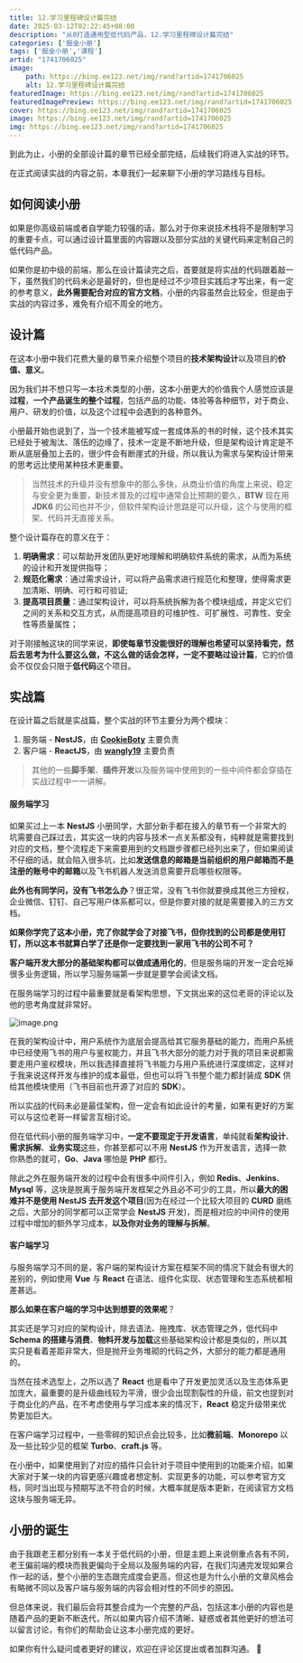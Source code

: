 ```yaml
---
title: 12.学习里程碑设计篇完结
date: 2025-03-12T02:22:45+08:00
description: "从0打造通用型低代码产品，12.学习里程碑设计篇完结"
categories: ['掘金小册']
tags: ['掘金小册','课程']
artid: "1741706025"
image:
    path: https://bing.ee123.net/img/rand?artid=1741706025
    alt: 12.学习里程碑设计篇完结
featuredImage: https://bing.ee123.net/img/rand?artid=1741706025
featuredImagePreview: https://bing.ee123.net/img/rand?artid=1741706025
cover: https://bing.ee123.net/img/rand?artid=1741706025
image: https://bing.ee123.net/img/rand?artid=1741706025
img: https://bing.ee123.net/img/rand?artid=1741706025
---
```


到此为止，小册的全部设计篇的章节已经全部完结，后续我们将进入实战的环节。

在正式阅读实战的内容之前，本章我们一起来聊下小册的学习路线与目标。

## 如何阅读小册

如果是你高级前端或者自学能力较强的话，那么对于你来说技术栈将不是限制学习的重要卡点，可以通过设计篇里面的内容跟以及部分实战的关键代码来定制自己的低代码产品。

如果你是初中级的前端，那么在设计篇读完之后，首要就是将实战的代码跟着敲一下，虽然我们的代码未必是最好的，但也是经过不少项目实践后才写出来，有一定的参考意义，**此外需要配合对应的官方文档**，小册的内容虽然会比较全，但是由于实战的内容过多，难免有介绍不周全的地方。

## 设计篇

在这本小册中我们花费大量的章节来介绍整个项目的**技术架构设计**以及项目的**价值、意义**。

因为我们并不想只写一本技术类型的小册，这本小册更大的价值我个人感觉应该是**过程**，**一个产品诞生的整个过程**，包括产品的功能、体验等各种细节，对于商业、用户、研发的价值，以及这个过程中会遇到的各种意外。

小册最开始也说到了，当一个技术能被写成一套成体系的书的时候，这个技术其实已经处于被淘汰、落伍的边缘了，技术一定是不断地升级，但是架构设计肯定是不断从底层叠加上去的，很少件会有断崖式的升级，所以我认为需求与架构设计带来的思考远比使用某种技术更重要。

> 当然技术的升级并没有想象中的那么多快，从商业价值的角度上来说，稳定与安全更为重要，新技术普及的过程中通常会比预期的要久，**BTW** 现在用 **JDK6** 的公司也并不少，但软件架构设计思路是可以升级，这个与使用的框架、代码并无直接关系。

整个设计篇存在的意义在于：

1.  **明确需求**：可以帮助开发团队更好地理解和明确软件系统的需求，从而为系统的设计和开发提供指导；
2.  **规范化需求**：通过需求设计，可以将产品需求进行规范化和整理，使得需求更加清晰、明确、可行和可验证;
3.  **提高项目质量**：通过架构设计，可以将系统拆解为各个模块组成，并定义它们之间的关系和交互方式，从而提高项目的可维护性、可扩展性、可靠性、安全性等质量属性；

对于刚接触这块的同学来说，**即使每章节没能很好的理解也希望可以坚持看完，然后去思考为什么要这么做，不这么做的话会怎样，一定不要略过设计篇**，它的价值会不仅仅会只限于**低代码**这个项目。

## 实战篇

在设计篇之后就是实战篇，整个实战的环节主要分为两个模块：

1.  服务端 - **NestJS**，由 **[CookieBoty](https://juejin.cn/user/2717648473821736 "https://juejin.cn/user/2717648473821736")** 主要负责
2.  客户端 - **ReactJS**，由 **[wangly19](https://juejin.cn/user/4248168660735310 "https://juejin.cn/user/4248168660735310")** 主要负责

> 其他的一些**脚手架**、**插件开发**以及服务端中使用到的一些中间件都会穿插在实战过程中一一讲解。

#### 服务端学习

如果买过上一本 **NestJS** 小册同学，大部分新手都在接入的章节有一个非常大的坑需要自己踩过去，其实这一块的内容与技术一点关系都没有，纯粹就是需要找到对应的文档，整个流程走下来需要用到的文档跟步骤都已经列出来了，但如果阅读不仔细的话，就会陷入很多坑，比如**发送信息的邮箱是当前组织的用户邮箱而不是注册的账号中的邮箱**以及飞书机器人发送消息需要开启哪些权限等。

**此外也有同学问，没有飞书怎么办**？很正常，没有飞书你就要换成其他三方授权，企业微信、钉钉、自己写用户体系都可以，但是你要对接的就是需要接入的三方文档。

**如果你学完了这本小册，完了你就学会了对接飞书，但你找到的公司都是使用钉钉，所以这本书就算白学了还是你一定要找到一家用飞书的公司不可？**

**客户端开发大部分的基础架构都可以做成通用化的**，但是服务端的开发一定会吃掉很多业务逻辑，所以学习服务端第一步就是要学会阅读文档。

在服务端学习的过程中最重要就是看架构思想，下文挑出来的这位老哥的评论以及他的思考角度就非常好。

![image.png](https://p3-juejin.byteimg.com/tos-cn-i-k3u1fbpfcp/fb66829ced304650accad85c330036f5~tplv-k3u1fbpfcp-watermark.image?)

在我的架构设计中，用户系统作为底层会提高给其它服务基础的能力，而用户系统中已经使用飞书的用户与鉴权能力，并且飞书大部分的能力对于我的项目来说都需要走用户鉴权模块，所以我选择直接将飞书能力与用户系统进行深度绑定，这样对于我来说这样开发与维护的成本最低，但也可以将飞书整个能力都封装成 **SDK** 供给其他模块使用（飞书目前也开源了对应的 **SDK**）。

所以实战的代码未必是最佳架构，但一定会有如此设计的考量，如果有更好的方案可以与这位老哥一样留言互相讨论。

但在低代码小册的服务端学习中，**一定不要现定于开发语言**，单纯就看**架构设计**、**需求拆解**、**业务实现**这些，你甚至都可以不用 **NestJS** 作为开发语言，选择一款你熟悉的就可，**Go**、**Java** 哪怕是 **PHP** 都行。

除此之外在服务端开发的过程中会有很多中间件引入，例如 **Redis**、**Jenkins**、**Mysql** 等，这块是脱离于服务端开发框架之外且必不可少的工具，所以**最大的困难并不是使用 NestJS 去开发这个项目**(因为在经过一个比较大项目的 **CURD** 磨练之后，大部分的同学都可以正常学会 **NestJS** 开发)，而是相对应的中间件的使用过程中增加的额外学习成本，**以及你对业务的理解与拆解**。

#### 客户端学习

与服务端学习不同的是，客户端的架构设计方案在框架不同的情况下就会有很大的差别的，例如使用 **Vue** 与 **React** 在语法、组件化实现、状态管理和生态系统都相差甚远。

**那么如果在客户端的学习中达到想要的效果呢**？

其实还是学习对应的架构设计，除去语法、拖拽库、状态管理之外，低代码中 **Schema 的搭建与消费**、**物料开发与加载**这些基础架构设计都是类似的，所以其实只是看着差距非常大，但是抛开业务堆砌的代码之外，大部分的能力都是通用的。

当然在技术选型上，之所以选了 **React** 也是看中了开发更加灵活以及生态体系更加庞大，最重要的是升级曲线较为平滑，很少会出现割裂性的升级，前文也提到对于商业化的产品，在不考虑使用与学习成本来的情况下，**React** 稳定升级带来优势更加巨大。

在客户端学习过程中，一些零碎的知识点会比较多，比如**微前端**、**Monorepo** 以及一些比较少见的框架 **Turbo**、**craft.js** 等。

在小册中，如果使用到了对应的插件只会针对于项目中使用到的功能来介绍，如果大家对于某一块的内容更感兴趣或者想定制、实现更多的功能，可以参考官方文档，同时当出现与预期写法不符合的时候，大概率就是版本更新，在阅读官方文档这块与服务端无异。

## 小册的诞生

由于我跟老王都分别有一本关于低代码的小册，但是主题上来说侧重点各有不同，老王偏前端的模块而我更偏向于全局以及服务端的内容，在我们沟通完发现如果合作一起的话，整个小册的生态跟完成度会更高，但这也是为什么小册的文章风格会有略微不同以及客户端与服务端的内容会相对性的不同步的原因。

但总体来说，我们最后会将其整合成为一个完整的产品，包括这本小册的内容也是随着产品的更新不断迭代，所以如果内容介绍不清晰、疑惑或者其他更好的想法可以留言讨论，有你们的帮助会让这本小册完成的更好。

如果你有什么疑问或者更好的建议，欢迎在评论区提出或者加群沟通。 👏
